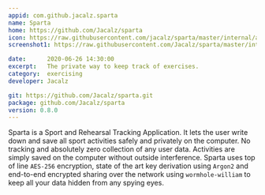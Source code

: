 ```yaml
---
appid: com.github.jacalz.sparta
name: Sparta
home: https://github.com/Jacalz/sparta
icon: https://raw.githubusercontent.com/jacalz/sparta/master/internal/assets/icon-256.png
screenshot1: https://raw.githubusercontent.com/Jacalz/sparta/master/internal/assets/screenshot.png

date:      2020-06-26 14:30:00
excerpt:   The private way to keep track of exercises.
category:  exercising
developer: Jacalz

git: https://github.com/Jacalz/sparta.git
package: github.com/Jacalz/sparta
version: 0.8.0
---
```


Sparta is a Sport and Rehearsal Tracking Application. It lets the user write down and save all sport activities safely and privately on the computer. No tracking and absolutely zero collection of any user data. Activities are simply saved on the computer without outside interference. Sparta uses top of line `AES-256` encryption, state of the art key derivation using `Argon2` and end-to-end encrypted sharing over the network using `wormhole-william` to keep all your data hidden from any spying eyes.
